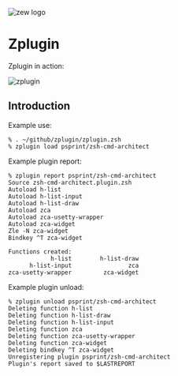 ![zew logo](http://imageshack.com/a/img911/3904/KeuuFk.png)

# Zplugin

Zplugin in action:

![zplugin](http://imageshack.com/a/img903/3610/lO3yDy.gif)

## Introduction

Example use:

```
% . ~/github/zplugin/zplugin.zsh
% zplugin load psprint/zsh-cmd-architect
```

Example plugin report:

```
% zplugin report psprint/zsh-cmd-architect
Source zsh-cmd-architect.plugin.zsh
Autoload h-list
Autoload h-list-input
Autoload h-list-draw
Autoload zca
Autoload zca-usetty-wrapper
Autoload zca-widget
Zle -N zca-widget
Bindkey ^T zca-widget

Functions created:
            h-list        h-list-draw
      h-list-input                zca
zca-usetty-wrapper         zca-widget
```

Example plugin unload:

```
% zplugin unload psprint/zsh-cmd-architect
Deleting function h-list
Deleting function h-list-draw
Deleting function h-list-input
Deleting function zca
Deleting function zca-usetty-wrapper
Deleting function zca-widget
Deleting bindkey ^T zca-widget
Unregistering plugin psprint/zsh-cmd-architect
Plugin's report saved to $LASTREPORT
```

